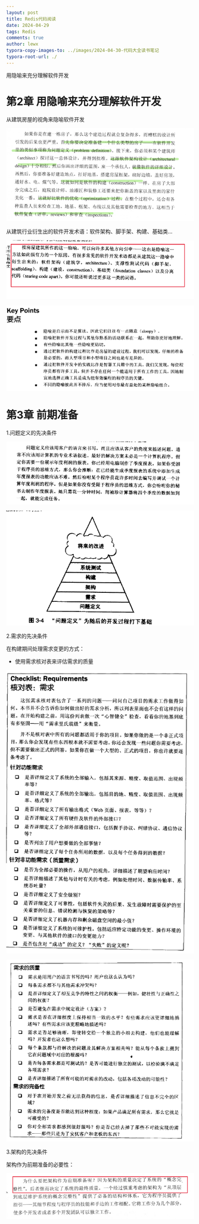 ```yaml
---
layout: post
title: Redis代码阅读
date: 2024-04-29
tags: Redis
comments: true
author: lewx
typora-copy-images-to: ../images/2024-04-30-代码大全读书笔记
typora-root-url: ./
---
```




用隐喻来充分理解软件开发







# 第2章 用隐喻来充分理解软件开发

从建筑房屋的视角来隐喻软件开发

![image-20240430162425562](/../images/2024-04-30-代码大全读书笔记/image-20240430162425562.png)

从建筑行业衍生出的软件开发术语：软件架构、脚手架、构建、基础类…

![image-20240430162448525](/../images/2024-04-30-代码大全读书笔记/image-20240430162448525.png)

![image-20240430165252513](/../images/2024-04-30-代码大全读书笔记/image-20240430165252513.png)

# 第3章 前期准备

1.问题定义的先决条件

![image-20240506103209038](/../images/2024-04-30-代码大全读书笔记/image-20240506103209038.png)

![image-20240506103048043](/../images/2024-04-30-代码大全读书笔记/image-20240506103048043.png)

2.需求的先决条件

在构建期间处理需求变更的方式：

- 使用需求核对表来评估需求的质量

![image-20240506140011484](/../images/2024-04-30-代码大全读书笔记/image-20240506140011484.png)

![image-20240506140121329](/../images/2024-04-30-代码大全读书笔记/image-20240506140121329.png)

3.架构的先决条件

架构作为前期准备的必要性：

![image-20240506140430710](/../images/2024-04-30-代码大全读书笔记/image-20240506140430710.png)[]()